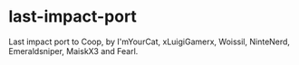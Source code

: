 # last-impact-port
Last impact port to Coop, by I'mYourCat, xLuigiGamerx, Woissil, NinteNerd, Emeraldsniper, MaiskX3 and Fearl.
